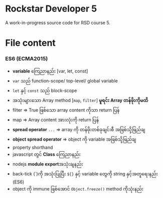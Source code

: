 # Rockstar Developer 5

A work-in-progress source code for RSD course 5.

# File content

### ES6 (ECMA2015)

- **variable** ကြေညာနည်း [var, let, const]
- `var` သည် function-scope/ top-level/ global variable
- `let` နှင့် `const` သည် block-scope
- အသုံးများသော Array method [`map`, `filter`] **မူရင်း Array တန်ဖိုးကိုမထိ**
- filter => True ဖြစ်သော array content ကိုသာ return ပြန်
- map => Array content အားလုံးကို return ပြန်
- **spread operator** `...` => array ကို တန်ဖိုးတစ်ခုချင်းစီ အဖြစ်သို့ဖြည်ချ
- **object spread operator** => object ကို variable အဖြစ်သို့ဖြည်ချ
- property shorthand
- javascript တွင် **Class** ကြေညာနည်း
- nodejs **module export**အသုံးချနည်း
- back-tick (\`)ကို အသုံးပြုပြီး `${}` နှင့် variable တွေကို string နှင့်အတူရေးနည်း (ES6)
- object ကို immune ဖြစ်အောင် `Object.freeze()` method ကိုသုံးနည်း 













